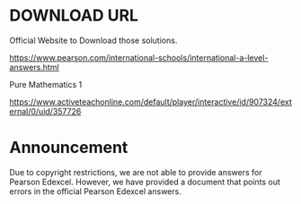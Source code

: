 # DOWNLOAD URL

Official Website to Download those solutions.

https://www.pearson.com/international-schools/international-a-level-answers.html

Pure Mathematics 1

https://www.activeteachonline.com/default/player/interactive/id/907324/external/0/uid/357726

# Announcement

Due to copyright restrictions, we are not able to provide answers for Pearson Edexcel.
However, we have provided a document that points out errors in the official Pearson Edexcel answers.
